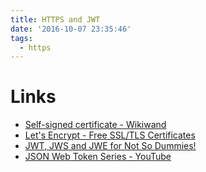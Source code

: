 ```yaml
---
title: HTTPS and JWT
date: '2016-10-07 23:35:46'
tags:
  - https
---
```


# Links

- [Self-signed certificate - Wikiwand][&1]
- [Let's Encrypt - Free SSL/TLS Certificates][&2]
- [JWT, JWS and JWE for Not So Dummies!][&3]
- [JSON Web Token Series - YouTube][&4]

[&1]: https://www.wikiwand.com/en/Self-signed_certificate
[&2]: https://letsencrypt.org/
[&3]: https://medium.facilelogin.com/jwt-jws-and-jwe-for-not-so-dummies-b63310d201a3#.8p8742z35
[&4]: https://www.youtube.com/playlist?list=PL8PwA1AFXwLmicLd1JZn6WI3tpQVz3h8t
